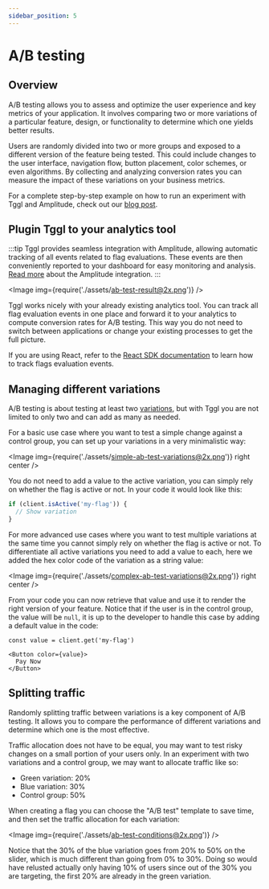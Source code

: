 ```yaml
---
sidebar_position: 5
---
```


# A/B testing

## Overview

A/B testing allows you to assess and optimize the user experience and key metrics of your application. It involves comparing two or more variations of a particular feature, design, or functionality to determine which one yields better results.

Users are randomly divided into two or more groups and exposed to a different version of the feature being tested. This could include changes to the user interface, navigation flow, button placement, color schemes, or even algorithms. By collecting and analyzing conversion rates you can measure the impact of these variations on your business metrics.

For a complete step-by-step example on how to run an experiment with Tggl and Amplitude, check out our [blog post](https://blog.tggl.io/how-to-set-up-an-ab-test-campaign-using-amplitude).

## Plugin Tggl to your analytics tool

:::tip
Tggl provides seamless integration with Amplitude, allowing automatic tracking of all events related to flag evaluations. These events are then conveniently reported to your dashboard for easy monitoring and analysis. [Read more](https://blog.tggl.io/how-to-set-up-an-ab-test-campaign-using-amplitude) about the Amplitude integration.
:::

<Image img={require('./assets/ab-test-result@2x.png')} />

Tggl works nicely with your already existing analytics tool. You can track all flag evaluation events in one place and forward it to your analytics to compute conversion rates for A/B testing. This way you do not need to switch between applications or change your existing processes to get the full picture.

If you are using React, refer to the [React SDK documentation](../../sdks/list/react#tracking-flags-evaluation-events) to learn how to track flags evaluation events.

## Managing different variations

A/B testing is about testing at least two [variations](../concepts/variations), but with Tggl you are not limited to only two and can add as many as needed. 

For a basic use case where you want to test a simple change against a control group, you can set up your variations in a very minimalistic way:

<Image img={require('./assets/simple-ab-test-variations@2x.png')} right center />

You do not need to add a value to the active variation, you can simply rely on whether the flag is active or not. In your code it would look like this:

```typescript
if (client.isActive('my-flag')) {
  // Show variation
}
```

For more advanced use cases where you want to test multiple variations at the same time you cannot simply rely on whether the flag is active or not. To differentiate all active variations you need to add a value to each, here we added the hex color code of the variation as a string value:

<Image img={require('./assets/complex-ab-test-variations@2x.png')} right center />

From your code you can now retrieve that value and use it to render the right version of your feature. Notice that if the user is in the control group, the value will be `null`, it is up to the developer to handle this case by adding a default value in the code:

```tsx
const value = client.get('my-flag')
  
<Button color={value}>
  Pay Now
</Button>
```

## Splitting traffic

Randomly splitting traffic between variations is a key component of A/B testing. It allows you to compare the performance of different variations and determine which one is the most effective.

Traffic allocation does not have to be equal, you may want to test risky changes on a small portion of your users only. In an experiment with two variations and a control group, we may want to allocate traffic like so:
- Green variation: 20%
- Blue variation: 30%
- Control group: 50%

When creating a flag you can choose the "A/B test" template to save time, and then set the traffic allocation for each variation:

<Image img={require('./assets/ab-test-conditions@2x.png')} />

Notice that the 30% of the blue variation goes from 20% to 50% on the slider, which is much different than going from 0% to 30%. Doing so would have relusted actually only having 10% of users since out of the 30% you are targeting, the first 20% are already in the green variation.